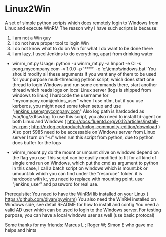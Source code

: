 # Linux2Win
A set of simple python scripts which does remotely login to Windows from Linux and execute WinRM 
The reason why I have such scripts is because: 
1. I am not a Win guy
2. I do not have proper tool to login Win
3. I do not know what to do on Win for what I do want to be done there
4. I am lazy, I used Jenkins to do everything, apart from drinking water


- winrm_mt.py
    Usage: python -u winrm_mt.py -a Import -e CI -s pong.mycompany.com -v 1.0.0 -p '****' -c 'c:\temp\windows.bat'
    You should modify all these arguments if you want any of them to be used for your purpose
    multi-threading python script, which does start one thread to login Windows and run some commands there, start another thread which reads logs on local Linux server (logs is shipped from windows to linux)
    I hardcode the username for "mycompany.com\jenkins_user" when I use ntlm, but if you use kerberos, you might need some token setup and use "jenkins_user@mycompany.com"
    Also log path is hardcoded as /var/log/zdtsw.log
    To use this script, you also need to install td-agent on both Linux and Windows ( http://docs.fluentd.org/v0.12/articles/install-by-rpm ; http://nxlog.co/products/nxlog-community-edition/download )
    Also port 5985 need to be accessable on Windows server from Linux server
    I turn on "-u" when run this script from python, due to python does buffer for the logs


- winrm_mount.py
    do the mount or umount drive on windows depend on the flag you use
    This script can be easilly modified to fit for all kind of single cmd run on Windows, which put the cmd as argument to python
    in this case, I call a batch script on windows which is mount.bk or umount.bk which you can find under the "resoruce" folder. it is hardcode with k:\, you need to replace with mounting point, user "jenkins_user" and password for real use.

Prerequisite:
  You need to have the WinRM lib installed on your Linux ( https://github.com/diyan/pywinrm)
  You also need the WinRM installed on Windows side, see detail README for how to install and config
  You need a valid AD user which can be used to login to the Windows server. For testing purpose, you can have a local windows user as well (use basic protocal)



Some thanks for my friends: Marcus L ; Roger W; Simon E who gave me helps and hints
